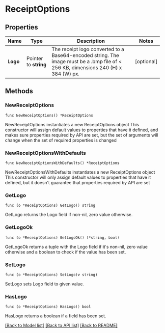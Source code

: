 # ReceiptOptions

## Properties

Name | Type | Description | Notes
------------ | ------------- | ------------- | -------------
**Logo** | Pointer to **string** | The receipt logo converted to a Base64-encoded string. The image must be a .bmp file of &lt; 256 KB, dimensions 240 (H) x 384 (W) px. | [optional] 

## Methods

### NewReceiptOptions

`func NewReceiptOptions() *ReceiptOptions`

NewReceiptOptions instantiates a new ReceiptOptions object
This constructor will assign default values to properties that have it defined,
and makes sure properties required by API are set, but the set of arguments
will change when the set of required properties is changed

### NewReceiptOptionsWithDefaults

`func NewReceiptOptionsWithDefaults() *ReceiptOptions`

NewReceiptOptionsWithDefaults instantiates a new ReceiptOptions object
This constructor will only assign default values to properties that have it defined,
but it doesn't guarantee that properties required by API are set

### GetLogo

`func (o *ReceiptOptions) GetLogo() string`

GetLogo returns the Logo field if non-nil, zero value otherwise.

### GetLogoOk

`func (o *ReceiptOptions) GetLogoOk() (*string, bool)`

GetLogoOk returns a tuple with the Logo field if it's non-nil, zero value otherwise
and a boolean to check if the value has been set.

### SetLogo

`func (o *ReceiptOptions) SetLogo(v string)`

SetLogo sets Logo field to given value.

### HasLogo

`func (o *ReceiptOptions) HasLogo() bool`

HasLogo returns a boolean if a field has been set.


[[Back to Model list]](../README.md#documentation-for-models) [[Back to API list]](../README.md#documentation-for-api-endpoints) [[Back to README]](../README.md)


